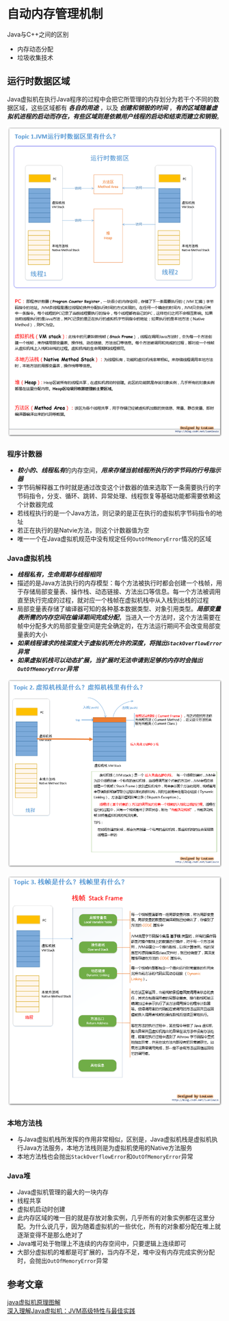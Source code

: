 # 自动内存管理机制

Java与C++之间的区别
- 内存动态分配
- 垃圾收集技术

## 运行时数据区域

Java虚拟机在执行Java程序的过程中会把它所管理的内存划分为若干个不同的数据区域，这些区域都有 ***各自的用途*** ，以及 ***创建和销毁的时间*** ，***有的区域随着虚拟机进程的启动而存在，有些区域则是依赖用户线程的启动和结束而建立和销毁***。

![JVM运行时数据区](./2-1.jpg)

### 程序计数器
- ***较小的、线程私有***的内存空间，***用来存储当前线程所执行的字节码的行号指示器***
- 字节码解释器工作时就是通过改变这个计数器的值来选取下一条需要执行的字节码指令，分支、循环、跳转、异常处理、线程恢复等基础功能都需要依赖这个计数器完成
- 若线程执行的是一个Java方法，则记录的是正在执行的虚拟机字节码指令的地址
- 若正在执行的是Natvie方法，则这个计数器值为空
- 唯一一个在Java虚拟机规范中没有规定任何`OutOfMemoryError`情况的区域

### Java虚拟机栈
- ***线程私有，生命周期与线程相同***
- 描述的是Java方法执行的内存模型：每个方法被执行时都会创建一个栈帧，用于存储局部变量表、操作栈、动态链接、方法出口等信息。每一个方法被调用直至执行完成的过程，就对应一个栈帧在虚拟机栈中从入栈到出栈的过程
- 局部变量表存储了编译器可知的各种基本数据类型、对象引用类型。***局部变量表所需的内存空间在编译期间完成分配***，当进入一个方法时，这个方法需要在帧中分配多大的局部变量空间是完全确定的，在方法运行期间不会改变局部变量表的大小
- ***如果线程请求的栈深度大于虚拟机所允许的深度，将抛出`StackOverflowError`异常***
- ***如果虚拟机栈可以动态扩展，当扩展时无法申请到足够的内存时会抛出`OutOfMemoryError`异常***

![Java虚拟机栈](./2-2.jpg)

![虚拟机栈的栈帧](./2-3.jpg)

### 本地方法栈
- 与Java虚拟机栈所发挥的作用非常相似，区别是，Java虚拟机栈是虚拟机执行Java方法服务，本地方法栈则是为虚拟机使用的Native方法服务
- 本地方法栈也会抛出`StackOverflowError`和`OutOfMemoryError`异常

### Java堆
- Java虚拟机管理的最大的一块内存
- 线程共享
- 虚拟机启动时创建
- 此内存区域的唯一目的就是存放对象实例，几乎所有的对象实例都在这里分配。为什么说几乎，因为随着虚拟机的一些优化，所有的对象都分配在堆上就逐渐变得不是那么绝对了
- Java堆可处于物理上不连续的内存空间中，只要逻辑上连续即可
- 大部分虚拟机的堆都是可扩展的，当内存不足，堆中没有内存完成实例分配时，会抛出`OutOfMemoryError`异常

## 参考文章

[java虚拟机原理图解](https://blog.csdn.net/lilamei170607/article/details/81428781)  
[深入理解Java虚拟机：JVM高级特性与最佳实践]()